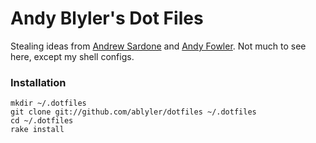 Andy Blyler's Dot Files
==========================

Stealing ideas from [Andrew Sardone](http://github.com/andrewsardone/dotfiles) and [Andy Fowler](http://github.com/andyfowler/dotfiles). Not much to see here, except my shell configs.

### Installation

	mkdir ~/.dotfiles
	git clone git://github.com/ablyler/dotfiles ~/.dotfiles
	cd ~/.dotfiles
	rake install